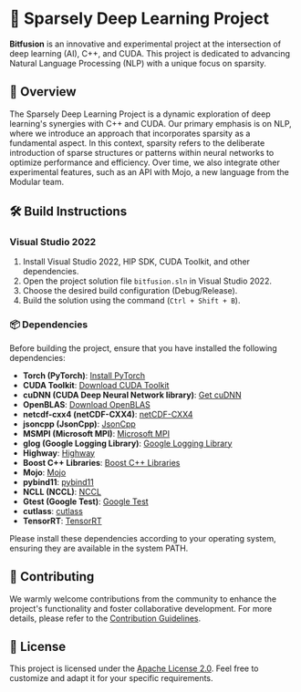 # 🚀 Sparsely Deep Learning Project

**Bitfusion** is an innovative and experimental project at the intersection of deep learning (AI), C++, and CUDA. This project is dedicated to advancing Natural Language Processing (NLP) with a unique focus on sparsity.

## 🌟 Overview

The Sparsely Deep Learning Project is a dynamic exploration of deep learning's synergies with C++ and CUDA. Our primary emphasis is on NLP, where we introduce an approach that incorporates sparsity as a fundamental aspect. In this context, sparsity refers to the deliberate introduction of sparse structures or patterns within neural networks to optimize performance and efficiency. Over time, we also integrate other experimental features, such as an API with Mojo, a new language from the Modular team.

## 🛠️ Build Instructions

### Visual Studio 2022

1. Install Visual Studio 2022, HIP SDK, CUDA Toolkit, and other dependencies.
2. Open the project solution file `bitfusion.sln` in Visual Studio 2022.
3. Choose the desired build configuration (Debug/Release).
4. Build the solution using the command (`Ctrl + Shift + B`).

### 📦 Dependencies

Before building the project, ensure that you have installed the following dependencies:

- **Torch (PyTorch)**: [Install PyTorch](https://pytorch.org/get-started/locally/)
- **CUDA Toolkit**: [Download CUDA Toolkit](https://developer.nvidia.com/cuda-downloads)
- **cuDNN (CUDA Deep Neural Network library)**: [Get cuDNN](https://developer.nvidia.com/cudnn)
- **OpenBLAS**: [Download OpenBLAS](https://www.openblas.net/)
- **netcdf-cxx4 (netCDF-CXX4)**: [netCDF-CXX4](https://www.unidata.ucar.edu/software/netcdf/)
- **jsoncpp (JsonCpp)**: [JsonCpp](https://github.com/open-source-parsers/jsoncpp)
- **MSMPI (Microsoft MPI)**: [Microsoft MPI](https://docs.microsoft.com/en-us/message-passing-interface/microsoft-mpi)
- **glog (Google Logging Library)**: [Google Logging Library](https://github.com/google/glog)
- **Highway**: [Highway](https://github.com/google/highway)
- **Boost C++ Libraries**: [Boost C++ Libraries](https://www.boost.org/)
- **Mojo**: [Mojo](https://www.modular.com/max/mojo)
- **pybind11**: [pybind11](https://github.com/pybind/pybind11)
- **NCLL (NCCL)**: [NCCL](https://github.com/NVIDIA/nccl)
- **Gtest (Google Test)**: [Google Test](https://github.com/google/googletest)
- **cutlass**: [cutlass](https://github.com/NVIDIA/cutlass)
- **TensorRT**: [TensorRT](https://developer.nvidia.com/tensorrt-download)

Please install these dependencies according to your operating system, ensuring they are available in the system PATH.

## 🤝 Contributing

We warmly welcome contributions from the community to enhance the project's functionality and foster collaborative development. For more details, please refer to the [Contribution Guidelines](CONTRIBUTING.md).

## 📄 License

This project is licensed under the [Apache License 2.0](LICENSE). Feel free to customize and adapt it for your specific requirements.
